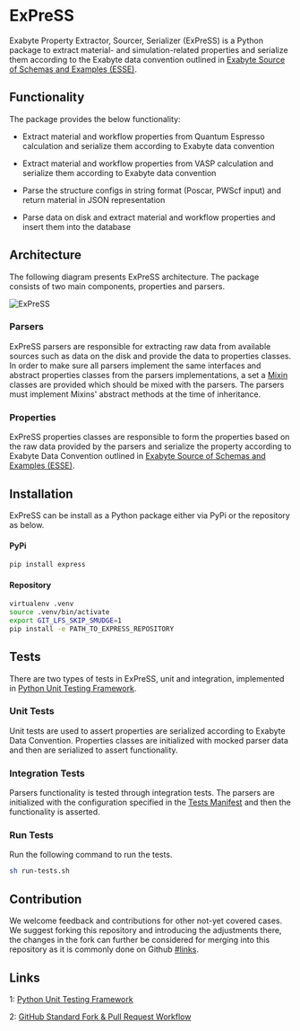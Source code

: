 # ExPreSS

Exabyte Property Extractor, Sourcer, Serializer (ExPreSS) is a Python package to extract material- and simulation-related properties and serialize them according to the Exabyte data convention outlined in [Exabyte Source of Schemas and Examples (ESSE)](https://github.com/Exabyte-io/exabyte-esse). 

## Functionality

The package provides the below functionality:

- Extract material and workflow properties from Quantum Espresso calculation and serialize them according to Exabyte data convention

- Extract material and workflow properties from VASP calculation and serialize them according to Exabyte data convention

- Parse the structure configs in string format (Poscar, PWScf input) and return material in JSON representation

- Parse data on disk and extract material and workflow properties and insert them into the database

## Architecture

The following diagram presents ExPreSS architecture. The package consists of two main components, properties and parsers.

![ExPreSS](https://user-images.githubusercontent.com/10528238/53045569-d0f95d80-3442-11e9-9cde-a005fb598c0c.png)

### Parsers

ExPreSS parsers are responsible for extracting raw data from available sources such as data on the disk and provide the data to properties classes. In order to make sure all parsers implement the same interfaces and abstract properties classes from the parsers implementations, a set a [Mixin](express/parsers/mixins) classes are provided which should be mixed with the parsers. The parsers must implement Mixins' abstract methods at the time of inheritance.

### Properties

ExPreSS properties classes are responsible to form the properties based on the raw data provided by the parsers and serialize the property according to Exabyte Data Convention outlined in [Exabyte Source of Schemas and Examples (ESSE)](https://github.com/Exabyte-io/exabyte-esse). 

## Installation

ExPreSS can be install as a Python package either via PyPi or the repository as below.

#### PyPi

```bash
pip install express
```

#### Repository

```bash
virtualenv .venv
source .venv/bin/activate
export GIT_LFS_SKIP_SMUDGE=1
pip install -e PATH_TO_EXPRESS_REPOSITORY
```

## Tests

There are two types of tests in ExPreSS, unit and integration, implemented in [Python Unit Testing Framework](#links).

### Unit Tests

Unit tests are used to assert properties are serialized according to Exabyte Data Convention. Properties classes are initialized with mocked parser data and then are serialized to assert functionality.

### Integration Tests

Parsers functionality is tested through integration tests. The parsers are initialized with the configuration specified in the [Tests Manifest](./tests/manifest.yaml) and then the functionality is asserted.

### Run Tests

Run the following command to run the tests.

```bash
sh run-tests.sh
```

## Contribution

We welcome feedback and contributions for other not-yet covered cases. We suggest forking this repository and introducing the adjustments there, the changes in the fork can further be considered for merging into this repository as it is commonly done on Github [#links](1).

## Links

1: [Python Unit Testing Framework](https://docs.python.org/2/library/unittest.html)

2: [GitHub Standard Fork & Pull Request Workflow](https://gist.github.com/Chaser324/ce0505fbed06b947d962)

